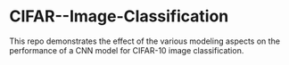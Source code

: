 # CIFAR--Image-Classification
This repo demonstrates the effect of the various modeling aspects on the performance of a CNN model for CIFAR-10 image classification.​
